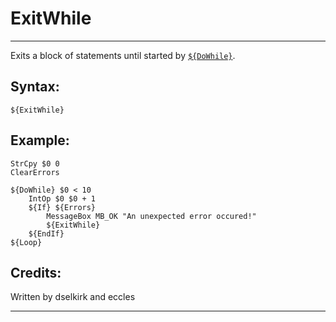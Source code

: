 # ExitWhile

---

Exits a block of statements until started by [`${DoWhile}`][1].

## Syntax:

	${ExitWhile}

## Example:

	StrCpy $0 0
	ClearErrors

	${DoWhile} $0 < 10
		IntOp $0 $0 + 1
		${If} ${Errors}
			MessageBox MB_OK "An unexpected error occured!"
			${ExitWhile}
		${EndIf}
	${Loop}

## Credits:

Written by dselkirk and eccles

---

[1]: DoWhile.md